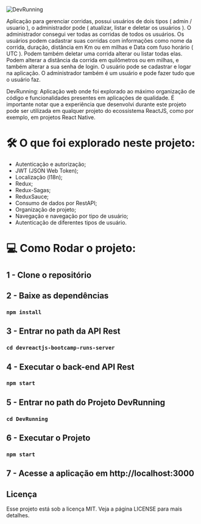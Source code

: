 ![DevRunning](https://github.com/regisgomesr/DevRunning/blob/master/DevRunning/public/logo.png)


 Aplicação para gerenciar corridas, possui usuários de dois tipos ( admin / usuario ), o administrador pode ( atualizar, listar e deletar os usuários ). O administrador consegui ver todas as corridas de todos os usuários.
 Os usuários podem cadastrar suas corridas com informações como nome da corrida, duração, distância em Km ou em milhas e Data com fuso horário ( UTC ). Podem também deletar uma corrida alterar ou listar todas elas. Podem alterar a distância da corrida em quilômetros ou em milhas, e também alterar a sua senha de login. O usuário pode se cadastrar e logar na aplicação.
 O administrador também é um usuário e pode fazer tudo que o usuário faz.

 DevRunning: Aplicação web onde foi explorado ao máximo organização de código e funcionalidades presentes em aplicações de qualidade. É importante notar que a experiência que desenvolvi durante este projeto pode ser utilizada em qualquer projeto do ecossistema ReactJS, como por exemplo, em projetos React Native.

 # 🛠 O que foi explorado neste projeto:

- Autenticação e autorização;
- JWT (JSON Web Token);
- Localização (l18n);
- Redux;
- Redux-Sagas;
- ReduxSauce;
- Consumo de dados por RestAPI;
- Organização de projeto;
- Navegação e navegação por tipo de usuário;
- Autenticação de diferentes tipos de usuário.

# 💻  Como Rodar o projeto:

## 1 - Clone o repositório

## 2 - Baixe as dependências

### `npm install`

## 3 - Entrar no path da API Rest

### `cd devreactjs-bootcamp-runs-server`

## 4 - Executar o back-end API Rest

### `npm start`

## 5 - Entrar no path do Projeto DevRunning

### `cd DevRunning`

## 6 - Executar o Projeto

### `npm start`


## 7 - Acesse a aplicação em http://localhost:3000


## Licença
Esse projeto está sob a licença MIT. Veja a página LICENSE para mais detalhes.
